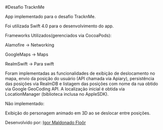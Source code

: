#Desafio TracknMe

App implementado para o desafio TracknMe.

Foi utilizada Swift 4.0 para o desenvolvimento do app.

Frameworks Utilizados(gerenciados via CocoaPods): 

Alamofire -> Networking

GoogleMaps -> Maps

RealmSwift -> Para swift


Foram implementadas as funcionalidades de exibição de deslocamento no mapa, envio da posição do usuário (API chamada via Apiary), persistência das posições via RealmDB e listagem das posições com nome da rua obtido via Google GeoCoding API. A localização inicial é obtida via LocationManager (biblioteca inclusa no AppleSDK).

Não implementado:

Exibição do personagem animado em 3D ao se deslocar entre posições.

Desenvolvido por:
[Igor Maldonado Floôr](https://www.linkedin.com/in/igormfloor/)